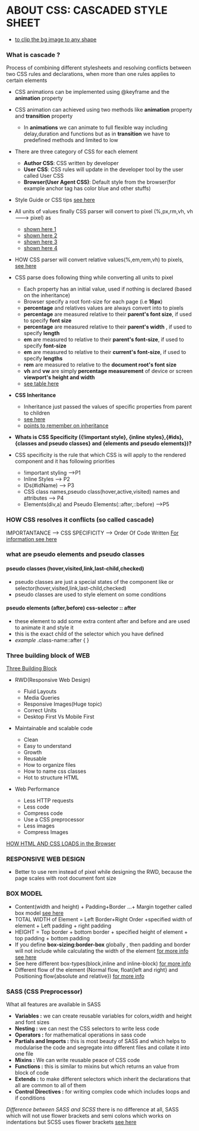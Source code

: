 # ABOUT CSS:  CASCADED STYLE SHEET 
* [to clip the bg image to any shape ](https://bennettfeely.com/clippy/)

### What is cascade ?
Process of combining different stylesheets and resolving conflicts between two CSS rules and declarations, when more than one rules applies to certain elements 

* CSS animations can be implemented using @keyframe and the **animation** property 
* CSS animation can achieved using two methods like **animation** property and **transition** property 
    * In **animations** we can animate to full flexible way including delay,duration and functions but as in **transition** we have to predefined methods and limited to low 
* There are three category of CSS for each element 
    * **Author CSS**: CSS written by developer 
    * **User CSS**: CSS rules will update in the developer tool by the user called User CSS
    * **Browser(User Agent CSS)**: Default style from the browser(for example anchor tag has color blue and other stuffs)
* Style Guide or CSS tips [see here](../Screen-shots/CSS-style-guides.png)
* All units of values finally CSS parser will convert to pixel (%,px,rm,vh, vh ---> pixel) as 
    * [shown here 1](../Screen-shots/css-values-process.png)
    * [shown here 2](../Screen-shots/css-values-process-1.png)
    * [shown here 3](../Screen-shots/css-values-process-2.png)
    * [shown here 4](../Screen-shots/css-values-process-3.png)
* HOW CSS parser will convert relative values(%,em,rem,vh) to pixels, [see here](../Screen-shots/css-values-conversion-pixel.png)
* CSS parse does following thing while converting all units to pixel 
    * Each property has an initial value, used if nothing is declared (based on the inheritance)
    * Browser specify a root font-size for each page (i.e **16px**)
    * **percentage** and relatives values are always convert into to pixels 
    * **percentage** are measured relative to their **parent's font size**, if used to specify **font size** 
    * **percentage** are measured relative to their **parent's width** , if used to specify **length** 
    * **em** are measured to relative to their **parent's font-size**, if used to specify **font-size**
    * **em** are measured to relative to their **current's font-size**, if used to specify **lengths** 
    * **rem** are measured to relative to the **document root's font size**
    * **vh** and **vw** are simply  **percentage measurement** of device or screen **viewport's height and width** 
    * [see table here](../Screen-shots/pixel-conversion-rules.png)

* **CSS Inheritance**
    * Inheritance just passed the values of specific properties from parent to children 
    * [see here](../Screen-shots/css-inheritance.png)
    * [points to remember on inheritance](../Screen-shots/CSS-inheritnace-points.png)

* **Whats is CSS Specificity ({!important style}, {inline styles},{#ids},{classes and pseudo classes} and {elements and pseudo elements})?**
* CSS specificity is the rule that which CSS is will apply to the rendered component and it has following priorities 
    * !important styling -->P1
    * Inline Styles --> P2
    * IDs(#idName)  --> P3
    * CSS class names,pseudo class(hover,active,visited) names and attributes --> P4
    * Elements(div,a) and Pseudo Elements(::after,::before) -->P5


### HOW CSS resolves it conflicts (so called cascade)
IMPORTANTANCE --> CSS SPECIFICITY --> Order Of Code Written 
[For information see here](../Screen-shots/CSS-Resolving-Conflicts.png)

### what are pseudo elements and pseudo classes 
#### pseudo classes (hover,visited,link,last-child,checked)
* pseudo classes are just a special states of the component like or selector(hover,visited,link,last-child,checked)
* pseudo classes are used to style element on some conditions 

#### pseudo elements (after,before) css-selector :: after 
* these element to add some extra content after and before and are used to animate it and style it 
* this is the exact child of the selector which you have defined 
* *example* .class-name::after { }

### Three building block of WEB 
[Three Building Block](../Screen-shots/building-block-of-web.png)
* RWD(Responsive Web Design)
    * Fluid Layouts 
    * Media Queries 
    * Responsive Images(Huge topic)
    * Correct Units 
    * Desktop First Vs Mobile First 
* Maintainable and scalable code 
    * Clean 
    * Easy to understand 
    * Growth 
    * Reusable
    * How to organize files 
    * How to name css classes 
    * Hot to structure HTML

* Web Performance 
    * Less HTTP requests 
    * Less code 
    * Compress code 
    * Use a CSS preprocessor 
    * Less images 
    * Compress Images 


[HOW HTML AND CSS LOADS in the Browser](../Screen-shots/how-webpage-loads.png)

### RESPONSIVE WEB DESIGN 
*  Better to use rem instead of pixel while designing the RWD, because the page scales with root document font size 

### BOX MODEL 
* Content(width and height) + Padding+Border ...+ Margin together called box model [see here](../Screen-shots/box-model.png) 
* TOTAL WIDTH of Element = Left Border+Right Order +specified width of element + Left padding + right padding 
* HEIGHT = Top border + bottom border + specified height of element + top padding + bottom padding 
* If you define **box-sizing:border-box** globally  , then padding and border will not include while calculating the width of the element [for more info see here](../Screen-shots/box-model-1.png)
* See here different box-types(block,inline and inline-block) [for more info](../Screen-shots/box-types.png)
* Different flow of the element (Normal flow, float{left and right} and Positioning flow{absolute and relative}) [for more info](../Screen-shots/different-flow-of-element.png)


### SASS (CSS Preprocessor)
What all features are available in SASS
* **Variables :** we can create reusable variables for colors,width and height and font sizes 
* **Nesting :**  we can nest the CSS selectors to write less code
* **Operators :**  for mathematical operations in sass code 
* **Partials and Imports :**  this is most beauty of SASS and which helps to modularise the code and segregate into different files and collate it into one file 
* **Mixins :** We can write reusable peace of CSS code 
* **Functions :** this is similar to mixins but which returns an value from block of code 
* **Extends :** to make different selectors which inherit the declarations that all are common to all of them 
* **Control Directives :** for writing complex code which includes loops and if conditions 

*Difference between SASS and SCSS* there is no difference at all, SASS which will not use flower brackets and semi colons which works on indentations but SCSS uses flower brackets [see here](../Screen-shots/sass-scss.png)




